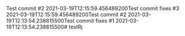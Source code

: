 Test commit #2 2021-03-19T12:15:59.456489200Test commit fixes #3 2021-03-19T12:15:59.456489200Test commit #2 2021-03-19T12:13:54.238815500Test commit fixes #1 2021-03-19T12:13:54.238815500# testRj
